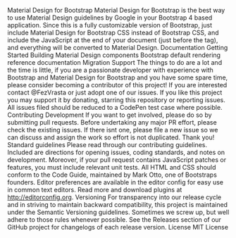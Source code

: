 Material Design for Bootstrap Material Design for Bootstrap is the best way to use Material Design guidelines by Google in your Bootstrap 4 based application. Since this is a fully customizable version of Bootstrap, just include Material Design for Bootstrap CSS instead of Bootstrap CSS, and include the JavaScript at the end of your document (just before the </body> tag), and everything will be converted to Material Design. Documentation Getting Started Building Material Design components Bootstrap default rendering reference documentation Migration Support The things to do are a lot and the time is little, if you are a passionate developer with experience with Bootstrap and Material Design for Bootstrap and you have some spare time, please consider becoming a contributor of this project! If you are interested contact @FezVrasta or just adopt one of our issues. If you like this project you may support it by donating, starring this repository or reporting issues. All issues filed should be reduced to a CodePen test case where possible. Contributing Development If you want to get involved, please do so by submitting pull requests. Before undertaking any major PR effort, please check the existing issues. If there isnt one, please file a new issue so we can discuss and assign the work so effort is not duplicated. Thank you! Standard guidelines Please read through our contributing guidelines. Included are directions for opening issues, coding standards, and notes on development. Moreover, if your pull request contains JavaScript patches or features, you must include relevant unit tests. All HTML and CSS should conform to the Code Guide, maintained by Mark Otto, one of Bootstraps founders. Editor preferences are available in the editor config for easy use in common text editors. Read more and download plugins at http://editorconfig.org. Versioning For transparency into our release cycle and in striving to maintain backward compatibility, this project is maintained under the Semantic Versioning guidelines. Sometimes we screw up, but well adhere to those rules whenever possible. See the Releases section of our GitHub project for changelogs of each release version. License MIT License